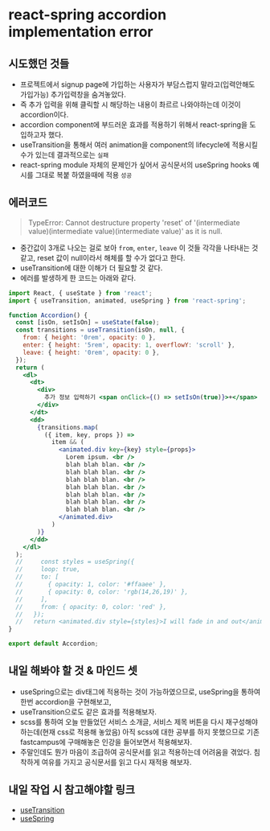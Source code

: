# **react-spring** accordion implementation error

## 시도했던 것들

- 프로젝트에서 signup page에 가입하는 사용자가 부담스럽지 말라고(입력안해도 가입가능) 추가입력창을 숨겨놓았다.
- 즉 추가 입력을 위해 클릭할 시 해당하는 내용이 촤르르 나와야하는데 이것이 accordion이다.
- accordion component에 부드러운 효과를 적용하기 위해서 react-spring을 도입하고자 했다.
- useTransition을 통해서 여러 animation을 component의 lifecycle에 적용시킬 수가 있는데 결과적으로는 `실패`
- react-spring module 자체의 문제인가 싶어서 공식문서의 useSpring hooks 예시를 그대로 복붙 하였을때에 적용 `성공`

## 에러코드

> TypeError: Cannot destructure property 'reset' of '(intermediate value)(intermediate value)(intermediate value)' as it is null.

- 중간값이 3개로 나오는 걸로 보아 `from`, `enter`, `leave` 이 것들 각각을 나타내는 것 같고, reset 값이 null이라서 해체를 할 수가 없다고 한다.
- useTransition에 대한 이해가 더 필요할 것 같다.
- 에러를 발생하게 한 코드는 아래와 같다.

```jsx
import React, { useState } from 'react';
import { useTransition, animated, useSpring } from 'react-spring';

function Accordion() {
  const [isOn, setIsOn] = useState(false);
  const transitions = useTransition(isOn, null, {
    from: { height: '0rem', opacity: 0 },
    enter: { height: '5rem', opacity: 1, overflowY: 'scroll' },
    leave: { height: '0rem', opacity: 0 },
  });
  return (
    <dl>
      <dt>
        <div>
          추가 정보 입력하기 <span onClick={() => setIsOn(true)}>+</span>
        </div>
      </dt>
      <dd>
        {transitions.map(
          ({ item, key, props }) =>
            item && (
              <animated.div key={key} style={props}>
                Lorem ipsum. <br />
                blah blah blan. <br />
                blah blah blan. <br />
                blah blah blan. <br />
                blah blah blan. <br />
                blah blah blan. <br />
                blah blah blan. <br />
                blah blah blan. <br />
              </animated.div>
            )
        )}
      </dd>
    </dl>
  );
  //     const styles = useSpring({
  //     loop: true,
  //     to: [
  //       { opacity: 1, color: '#ffaaee' },
  //       { opacity: 0, color: 'rgb(14,26,19)' },
  //     ],
  //     from: { opacity: 0, color: 'red' },
  //   });
  //   return <animated.div style={styles}>I will fade in and out</animated.div>;
}

export default Accordion;
```

## 내일 해봐야 할 것 & 마인드 셋

- useSpring으로는 div태그에 적용하는 것이 가능하였으므로, useSpring을 통하여 한번 accordion을 구현해보고,
- useTransition으로도 같은 효과를 적용해보자.
- scss를 통하여 오늘 만들었던 서비스 소개글, 서비스 제목 버튼을 다시 재구성해야 하는데(현재 css로 적용해 놓았음) 아직 scss에 대한 공부를 하지 못했으므로 기존 fastcampus에 구매해놓은 인강을 들어보면서 적용해보자.
- 주말인데도 뭔가 마음이 조급하여 공식문서를 읽고 적용하는데 어려움을 겪었다. 침착하게 여유를 가지고 공식문서를 읽고 다시 재적용 해보자.

## 내일 작업 시 참고해야할 링크

- [useTransition](https://react-spring.io/hooks/use-transition)
- [useSpring](https://react-spring.io/hooks/use-spring)
